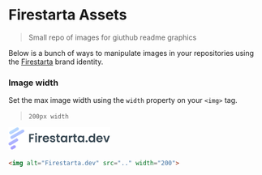 # Firestarta Assets
> Small repo of images for giuthub readme graphics

Below is a bunch of ways to manipulate images in your repositories using the [Firestarta](https://firestarta.dev) brand identity.


### Image width
Set the max image width using the `width` property on your `<img>` tag.

> `200px width`

<picture>
  <source media="(prefers-color-scheme: dark)" srcset="./assets/logo-dark.png">
  <img alt="Firestarta.dev" src="./assets/logo-light.png" width="200">
</picture>

```html
<img alt="Firestarta.dev" src=".." width="200">
```
